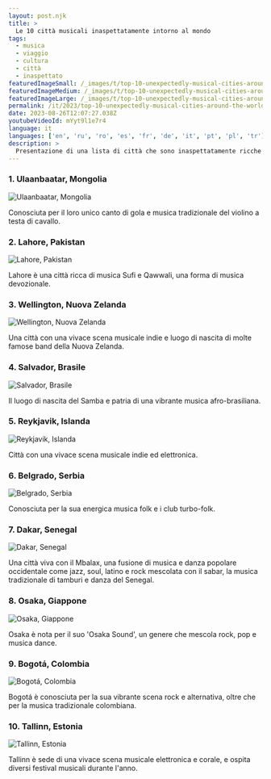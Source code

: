 ```yaml
---
layout: post.njk
title: >
  Le 10 città musicali inaspettatamente intorno al mondo
tags:
  - musica
  - viaggio
  - cultura
  - città
  - inaspettato
featuredImageSmall: /_images/t/top-10-unexpectedly-musical-cities-around-the-world-cover-it-small.webp
featuredImageMedium: /_images/t/top-10-unexpectedly-musical-cities-around-the-world-cover-it-medium.webp
featuredImageLarge: /_images/t/top-10-unexpectedly-musical-cities-around-the-world-cover-it-large.webp
permalink: /it/2023/top-10-unexpectedly-musical-cities-around-the-world.html
date: 2023-08-26T12:07:27.038Z
youtubeVideoId: mYyt9l1e7r4
language: it
languages: ['en', 'ru', 'ro', 'es', 'fr', 'de', 'it', 'pt', 'pl', 'tr']
description: >
  Presentazione di una lista di città che sono inaspettatamente ricche di patrimonio musicale e vivacità. Questi luoghi potrebbero non essere i primi a venire in mente quando si pensa alla musica, ma sicuramente meritano riconoscimento per il loro contributo unico al mondo delle melodie.
---
```


### 1. Ulaanbaatar, Mongolia

![Ulaanbaatar, Mongolia](/_images/0/0552cd9d628f205f4b2d759b81fae659-medium.webp)

Conosciuta per il loro unico canto di gola e musica tradizionale del violino a testa di cavallo.

### 2. Lahore, Pakistan

![Lahore, Pakistan](/_images/8/8427c6827748706bc721629ed662b262-medium.webp)

Lahore è una città ricca di musica Sufi e Qawwali, una forma di musica devozionale.

### 3. Wellington, Nuova Zelanda

![Wellington, Nuova Zelanda](/_images/6/6dd5ecbc64f50de40a39875fe619e8b8-medium.webp)

Una città con una vivace scena musicale indie e luogo di nascita di molte famose band della Nuova Zelanda.

### 4. Salvador, Brasile

![Salvador, Brasile](/_images/0/07c3e5ac3c35e6f567997625856c9374-medium.webp)

Il luogo di nascita del Samba e patria di una vibrante musica afro-brasiliana.

### 5. Reykjavik, Islanda

![Reykjavik, Islanda](/_images/8/86c5b33e19b340a39699249512c779d8-medium.webp)

Città con una vivace scena musicale indie ed elettronica.

### 6. Belgrado, Serbia

![Belgrado, Serbia](/_images/b/bbcc6941b3351ba824ca2df1476ba218-medium.webp)

Conosciuta per la sua energica musica folk e i club turbo-folk.

### 7. Dakar, Senegal

![Dakar, Senegal](/_images/1/1d9b2344c2cc7cb4cc3cee6b367f33a3-medium.webp)

Una città viva con il Mbalax, una fusione di musica e danza popolare occidentale come jazz, soul, latino e rock mescolata con il sabar, la musica tradizionale di tamburi e danza del Senegal.

### 8. Osaka, Giappone

![Osaka, Giappone](/_images/2/2fa77810457d8f469311dc3bfb10f254-medium.webp)

Osaka è nota per il suo 'Osaka Sound', un genere che mescola rock, pop e musica dance.

### 9. Bogotá, Colombia

![Bogotá, Colombia](/_images/3/32d51481ce80ce2c6487eb4d21df6138-medium.webp)

Bogotá è conosciuta per la sua vibrante scena rock e alternativa, oltre che per la musica tradizionale colombiana.

### 10. Tallinn, Estonia

![Tallinn, Estonia](/_images/1/1b48d6c160c60d9b0855ed80218028c1-medium.webp)

Tallinn è sede di una vivace scena musicale elettronica e corale, e ospita diversi festival musicali durante l'anno.

